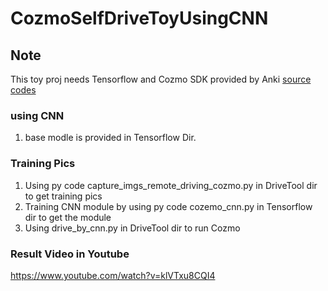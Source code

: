 # CozmoSelfDriveToyUsingCNN
## Note
This toy proj needs Tensorflow and Cozmo SDK provided by Anki [source codes](https://github.com/anki/cozmo-python-sdk/tree/master/examples/apps) 

### using CNN
1. base modle is provided in Tensorflow Dir.

###  Training Pics
1. Using py code capture_imgs_remote_driving_cozmo.py in DriveTool dir to get training pics
2. Training CNN module by using py code cozemo_cnn.py in Tensorflow dir to get the module
3. Using drive_by_cnn.py in DriveTool dir to run Cozmo

### Result Video in Youtube
https://www.youtube.com/watch?v=klVTxu8CQI4
